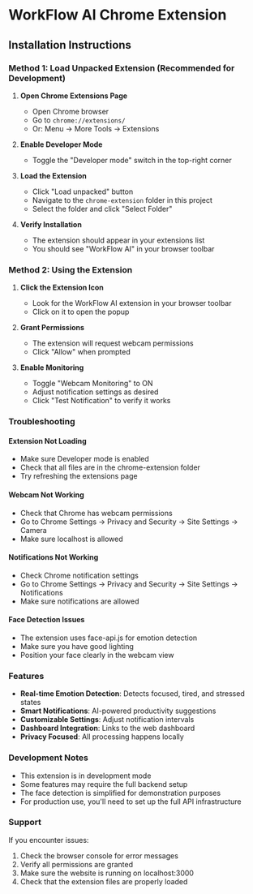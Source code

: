 # WorkFlow AI Chrome Extension

## Installation Instructions

### Method 1: Load Unpacked Extension (Recommended for Development)

1. **Open Chrome Extensions Page**
   - Open Chrome browser
   - Go to `chrome://extensions/`
   - Or: Menu → More Tools → Extensions

2. **Enable Developer Mode**
   - Toggle the "Developer mode" switch in the top-right corner

3. **Load the Extension**
   - Click "Load unpacked" button
   - Navigate to the `chrome-extension` folder in this project
   - Select the folder and click "Select Folder"

4. **Verify Installation**
   - The extension should appear in your extensions list
   - You should see "WorkFlow AI" in your browser toolbar

### Method 2: Using the Extension

1. **Click the Extension Icon**
   - Look for the WorkFlow AI extension in your browser toolbar
   - Click on it to open the popup

2. **Grant Permissions**
   - The extension will request webcam permissions
   - Click "Allow" when prompted

3. **Enable Monitoring**
   - Toggle "Webcam Monitoring" to ON
   - Adjust notification settings as desired
   - Click "Test Notification" to verify it works

### Troubleshooting

#### Extension Not Loading
- Make sure Developer mode is enabled
- Check that all files are in the chrome-extension folder
- Try refreshing the extensions page

#### Webcam Not Working
- Check that Chrome has webcam permissions
- Go to Chrome Settings → Privacy and Security → Site Settings → Camera
- Make sure localhost is allowed

#### Notifications Not Working
- Check Chrome notification settings
- Go to Chrome Settings → Privacy and Security → Site Settings → Notifications
- Make sure notifications are allowed

#### Face Detection Issues
- The extension uses face-api.js for emotion detection
- Make sure you have good lighting
- Position your face clearly in the webcam view

### Features

- **Real-time Emotion Detection**: Detects focused, tired, and stressed states
- **Smart Notifications**: AI-powered productivity suggestions
- **Customizable Settings**: Adjust notification intervals
- **Dashboard Integration**: Links to the web dashboard
- **Privacy Focused**: All processing happens locally

### Development Notes

- This extension is in development mode
- Some features may require the full backend setup
- The face detection is simplified for demonstration purposes
- For production use, you'll need to set up the full API infrastructure

### Support

If you encounter issues:
1. Check the browser console for error messages
2. Verify all permissions are granted
3. Make sure the website is running on localhost:3000
4. Check that the extension files are properly loaded
